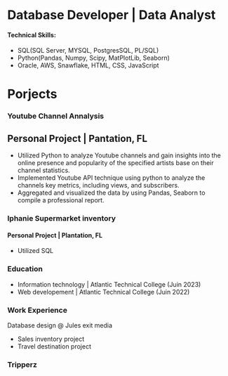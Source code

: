 # Database Developer | Data Analyst

#### Technical Skills: 
- SQL(SQL Server, MYSQL, PostgresSQL, PL/SQL)
- Python(Pandas, Numpy, Scipy, MatPlotLib, Seaborn)
- Oracle, AWS, Snawflake, HTML, CSS, JavaScript

# Porjects

### Youtube Channel Annalysis
## Personal Project | Pantation, FL
- Utilized Python to analyze Youtube channels and gain insights into the online presence and popularity of the specified artists base on their channel statistics.
- Implemented Youtube API technique using python to analyze the channels key metrics,  including views, and subscribers.
- Aggregated and visualized the data by using Pandas, Seaborn to compile a professional report.


### Iphanie Supermarket inventory
#### Personal Project | Plantation, FL
- Utilized SQL


### Education
- Information technology |  Atlantic Technical College (Juin 2023)
- Web developement | Atlantic Technical College (Juin 2022)

### Work Experience
Database design @ Jules exit media
- Sales inventory project
- Travel destination project

### Tripperz
